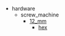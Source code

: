 * hardware
  * screw_machine
    * [12_mm](hardware/screw_machine/12_mm)
      * [hex](hardware/screw_machine/12_mm/hex)
